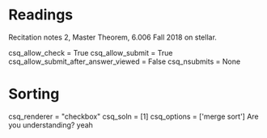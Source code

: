 # Readings 
Recitation notes 2, Master Theorem, 6.006 Fall 2018 on stellar.

<python>
csq_allow_check = True
csq_allow_submit = True
csq_allow_submit_after_answer_viewed = False
csq_nsubmits = None
</python>


# Sorting

<question multiplechoice>
csq_renderer = "checkbox"
csq_soln = [1]
csq_options =  ['merge sort']
</question>

<checkyourself>
Are you understanding?
<showhide>
yeah
</showhide>
</checkyourself>

